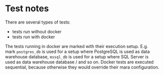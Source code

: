 Test notes
==========

There are several types of tests:
* tests run without docker
* tests run with docker

The tests running in docker are marked with their execution setup. E.g. mark `postgres_db` is used for a setup where PostgreSQL is used as data warehouse database, `mssql_db` is used for a setup where SQL Server is used as data warehouse database / and so on. Docker tests are executed sequential, because otherwise they would override their mara configuration.

